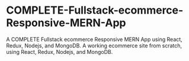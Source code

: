 # COMPLETE-Fullstack-ecommerce-Responsive-MERN-App
A COMPLETE Fullstack ecommerce Responsive MERN App using React, Redux, Nodejs, and MongoDB. A working ecommerce site from scratch, using React, Redux, Nodejs, and MongoDB.
